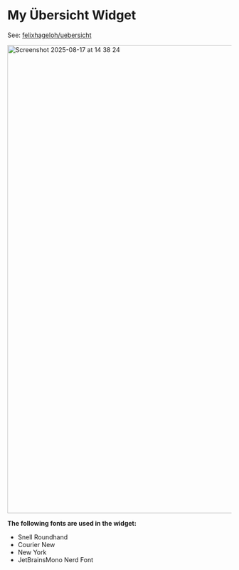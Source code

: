 # My Übersicht Widget

See: [felixhageloh/uebersicht](https://github.com/felixhageloh/uebersicht)

<img width="1680" height="1050" alt="Screenshot 2025-08-17 at 14 38 24" src="https://github.com/user-attachments/assets/4132399f-bbc4-44b8-b99f-3792042b2ba0" />

**The following fonts are used in the widget:**

- Snell Roundhand
- Courier New
- New York
- JetBrainsMono Nerd Font
